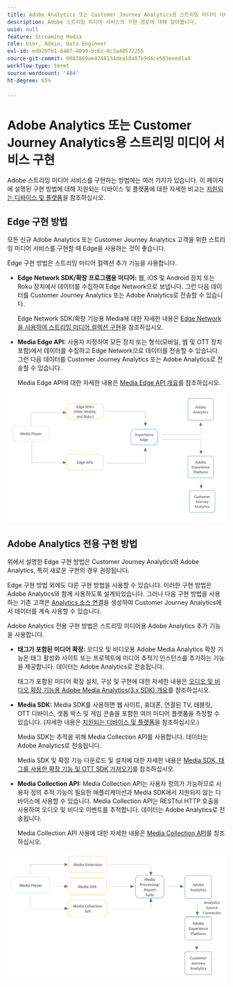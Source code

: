 ```yaml
---
title: Adobe Analytics 또는 Customer Journey Analytics용 스트리밍 미디어 서비스 구현
description: Adobe 스트리밍 미디어 서비스의 구현 경로에 대해 알아봅니다.
uuid: null
feature: Streaming Media
role: User, Admin, Data Engineer
exl-id: ed9297b1-6487-4099-bc62-0c3a40572255
source-git-commit: 0083869ae4248134dea18a87b9d4ce563eeed1a4
workflow-type: tm+mt
source-wordcount: '484'
ht-degree: 65%

---
```


# Adobe Analytics 또는 Customer Journey Analytics용 스트리밍 미디어 서비스 구현

Adobe 스트리밍 미디어 서비스를 구현하는 방법에는 여러 가지가 있습니다. 이 페이지에 설명된 구현 방법에 대해 지원되는 디바이스 및 플랫폼에 대한 자세한 비교는 [지원되는 디바이스 및 플랫폼](/help/getting-started/supported-devices.md)을 참조하십시오.

## Edge 구현 방법

모든 신규 Adobe Analytics 또는 Customer Journey Analytics 고객을 위한 스트리밍 미디어 서비스를 구현할 때 Edge을 사용하는 것이 좋습니다.

Edge 구현 방법은 스트리밍 미디어 컬렉션 추가 기능을 사용합니다.

* **Edge Network SDK/확장 프로그램용 미디어:** 웹, iOS 및 Android 장치 또는 Roku 장치에서 데이터를 수집하여 Edge Network으로 보냅니다. 그런 다음 데이터를 Customer Journey Analytics 또는 Adobe Analytics로 전송할 수 있습니다.

  Edge Network SDK/확장 기능용 Media에 대한 자세한 내용은 [Edge Network을 사용하여 스트리밍 미디어 컬렉션 구현](/help/implementation/edge/implementation-edge.md)을 참조하십시오.

* **Media Edge API:** 사용자 지정하여 모든 장치 또는 형식(모바일, 웹 및 OTT 장치 포함)에서 데이터를 수집하고 Edge Network으로 데이터를 전송할 수 있습니다. 그런 다음 데이터를 Customer Journey Analytics 또는 Adobe Analytics로 전송할 수 있습니다.

  Media Edge API에 대한 자세한 내용은 [Media Edge API 개요](https://developer.adobe.com/cja-apis/docs/endpoints/media-edge/)를 참조하십시오.

![CJA 워크플로](assets/streaming-media-edge.png)

## Adobe Analytics 전용 구현 방법

위에서 설명한 Edge 구현 방법은 Customer Journey Analytics와 Adobe Analytics, 특히 새로운 구현의 경우 권장됩니다.

Edge 구현 방법 외에도 다른 구현 방법을 사용할 수 있습니다. 이러한 구현 방법은 Adobe Analytics와 함께 사용하도록 설계되었습니다. 그러나 다음 구현 방법을 사용하는 기존 고객은 [Analytics 소스 연결](https://experienceleague.adobe.com/docs/experience-platform/sources/ui-tutorials/create/adobe-applications/analytics.html?lang=ko)을 생성하여 Customer Journey Analytics에서 데이터를 계속 사용할 수 있습니다.

Adobe Analytics 전용 구현 방법은 스트리밍 미디어용 Adobe Analytics 추가 기능을 사용합니다.

* **태그가 포함된 미디어 확장:** 오디오 및 비디오용 Adobe Media Analytics 확장 기능은 태그 활성화 사이트 또는 프로젝트에 미디어 추적기 인스턴스를 추가하는 기능을 제공합니다. 데이터는 Adobe Analytics로 전송됩니다.

  태그가 포함된 미디어 확장 설치, 구성 및 구현에 대한 자세한 내용은 [오디오 및 비디오 확장 기능용 Adobe Media Analytics(3.x SDK) 개요](https://experienceleague.adobe.com/docs/experience-platform/tags/extensions/client/media-analytics-3x/overview.html?lang=ko)를 참조하십시오.

* **Media SDK:** Media SDK를 사용하면 웹 사이트, 휴대폰, 연결된 TV, 태블릿, OTT 디바이스, 셋톱 박스 및 게임 콘솔을 포함한 여러 미디어 플랫폼을 측정할 수 있습니다. (자세한 내용은 [지원되는 디바이스 및 플랫폼](/help/getting-started/supported-devices.md)을 참조하십시오.)

  Media SDK는 추적을 위해 Media Collection API를 사용합니다. 데이터는 Adobe Analytics로 전송됩니다.

  Media SDK 및 확장 기능 다운로드 및 설치에 대한 자세한 내용은 [Media SDK, 태그를 사용한 확장 기능 및 OTT SDK 가져오기](/help/getting-started/download-sdks.md)를 참조하십시오.

* **Media Collection API:** Media Collection API는 사용자 정의가 가능하므로 사용자 정의 추적 기능이 필요한 애플리케이션과 Media SDK에서 지원되지 않는 디바이스에 사용할 수 있습니다. Media Collection API는 RESTful HTTP 호출을 사용하여 오디오 및 비디오 이벤트를 추적합니다. 데이터는 Adobe Analytics로 전송됩니다.

  Media Collection API 사용에 대한 자세한 내용은 [Media Collection API](media-collection-api/mc-api-overview.md)를 참조하십시오.


![Analytics 워크플로](assets/analytics-implementation.png)

<!--
(Not sure if we need the following paragraph and graphic. Paragraph is somewhat redundant with the intro paragraph of this article)
Choose the implementation method depending on the supported platforms. Some players are not supported by the Media SDKs or the Adobe Experience Platform Media Extensions. The Media Collection APIs provide a way to support those players. For information on supported devices, see [Supported devices and platforms](/help/getting-started/supported-devices.md).

![Media Flow](media-sdk/assets/choose-media-flow2.png)
-->
